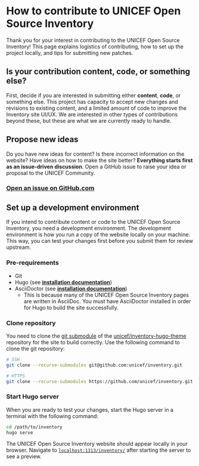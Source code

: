 How to contribute to UNICEF Open Source Inventory
=================================================

Thank you for your interest in contributing to the UNICEF Open Source Inventory!
This page explains logistics of contributing, how to set up the project locally, and tips for submitting new patches.


## Is your contribution content, code, or something else?

First, decide if you are interested in submitting either **content**, **code**, or something else.
This project has capacity to accept new changes and revisions to existing content, and a limited amount of code to improve the Inventory site UI/UX.
We are interested in other types of contributions beyond these, but these are what we are currently ready to handle.


## Propose new ideas

Do you have new ideas for content?
Is there incorrect information on the website?
Have ideas on how to make the site better?
**Everything starts first as an issue-driven discussion**.
Open a GitHub issue to raise your idea or proposal to the UNICEF Community.

### [Open an issue on GitHub.com](https://github.com/unicef/inventory/issues/new/choose)


## Set up a development environment

If you intend to contribute content or code to the UNICEF Open Source Inventory, you need a development environment.
The development environment is how you run a copy of the website locally on your machine.
This way, you can test your changes first before you submit them for review upstream.

### Pre-requirements

* Git
* Hugo
  (see [**installation documentation**](https://gohugo.io/getting-started/installing/ "How to install the Hugo documentation toolchain"))
* AsciiDoctor
  (see [**installation documentation**](https://docs.asciidoctor.org/asciidoctor/latest/install/ "How to install the AsciiDoctor toolchain"))
	* This is because many of the UNICEF Open Source Inventory pages are written in AsciiDoc.
	  You must have AsciiDoctor installed in order for Hugo to build the site successfully.

### Clone repository

You need to clone the [git submodule]() of the [unicef/inventory-hugo-theme]() repository for the site to build correctly.
Use the following command to clone the git repository:

```bash
# SSH
git clone --recurse-submodules git@github.com:unicef/inventory.git

# HTTPS
git clone --recurse-submodules https://github.com/unicef/inventory.git
```

### Start Hugo server

When you are ready to test your changes, start the Hugo server in a terminal with the following command:

```bash
cd /path/to/inventory
hugo serve
```

The UNICEF Open Source Inventory website should appear locally in your browser.
Navigate to [`localhost:1313/inventory/`](http://localhost:1313/inventory/) after starting the server to see a preview.
